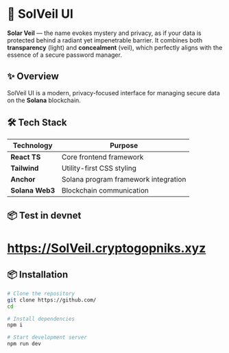 # 🌅 SolVeil UI

**Solar Veil** — the name evokes mystery and privacy, as if your data is protected behind a radiant yet impenetrable barrier. It combines both **transparency** (light) and **concealment** (veil), which perfectly aligns with the essence of a secure password manager.

## ✨ Overview

SolVeil UI is a modern, privacy-focused interface for managing secure data on the **Solana** blockchain.


## 🛠 Tech Stack

| Technology      | Purpose                               |
|-----------------|---------------------------------------|
| **React TS**    | Core frontend framework               |
| **Tailwind**    | Utility-first CSS styling             |
| **Anchor**      | Solana program framework integration  |
| **Solana Web3** | Blockchain communication              |


## 📦 Test in devnet

# https://SolVeil.cryptogopniks.xyz


## 📦 Installation

```bash
# Clone the repository
git clone https://github.com/
cd 

# Install dependencies
npm i

# Start development server
npm run dev
